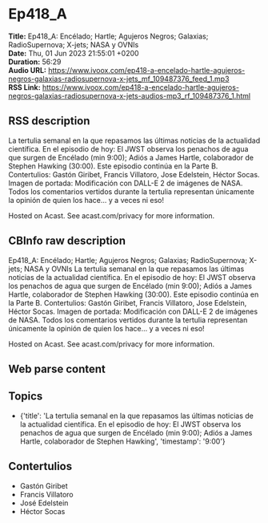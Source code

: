 # Ep418_A  
**Title:** Ep418_A: Encélado; Hartle; Agujeros Negros; Galaxias; RadioSupernova; X-jets; NASA y OVNIs  
**Date:** Thu, 01 Jun 2023 21:55:01 +0200  
**Duration:** 56:29  
**Audio URL:** https://www.ivoox.com/ep418-a-encelado-hartle-agujeros-negros-galaxias-radiosupernova-x-jets_mf_109487376_feed_1.mp3  
**RSS Link:** https://www.ivoox.com/ep418-a-encelado-hartle-agujeros-negros-galaxias-radiosupernova-x-jets-audios-mp3_rf_109487376_1.html  

## RSS description
La tertulia semanal en la que repasamos las últimas noticias de la actualidad científica. En el episodio de hoy: El JWST observa los penachos de agua que surgen de Encélado (min 9:00); Adiós a James Hartle, colaborador de Stephen Hawking (30:00). Este episodio continúa en la Parte B. Contertulios: Gastón Giribet, Francis Villatoro, Jose Edelstein, Héctor Socas. Imagen de portada: Modificación con DALL-E 2 de imágenes de NASA. Todos los comentarios vertidos durante la tertulia representan únicamente la opinión de quien los hace... y a veces ni eso!

 Hosted on Acast. See acast.com/privacy for more information.

## CBInfo raw description
Ep418_A: Encélado; Hartle; Agujeros Negros; Galaxias; RadioSupernova; X-jets; NASA y OVNIs
La tertulia semanal en la que repasamos las últimas noticias de la actualidad científica. En el episodio de hoy: El JWST observa los penachos de agua que surgen de Encélado (min 9:00); Adiós a James Hartle, colaborador de Stephen Hawking (30:00). Este episodio continúa en la Parte B. Contertulios: Gastón Giribet, Francis Villatoro, Jose Edelstein, Héctor Socas. Imagen de portada: Modificación con DALL-E 2 de imágenes de NASA. Todos los comentarios vertidos durante la tertulia representan únicamente la opinión de quien los hace... y a veces ni eso!



 Hosted on Acast. See acast.com/privacy for more information.




## Web parse content


## Topics
- {'title': 'La tertulia semanal en la que repasamos las últimas noticias de la actualidad científica. En el episodio de hoy: El JWST observa los penachos de agua que surgen de Encélado (min 9:00); Adiós a James Hartle, colaborador de Stephen Hawking', 'timestamp': '9:00'}
## Contertulios
- Gastón Giribet
- Francis Villatoro
- José Edelstein
- Héctor Socas